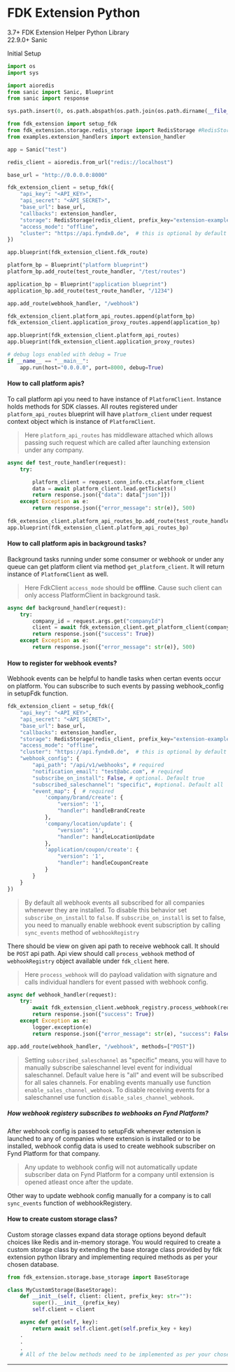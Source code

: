 # FDK Extension Python
3.7+
FDK Extension Helper Python Library <br/>
22.9.0+ Sanic


Initial Setup

```python
import os
import sys

import aioredis
from sanic import Sanic, Blueprint
from sanic import response

sys.path.insert(0, os.path.abspath(os.path.join(os.path.dirname(__file__), '..')))

from fdk_extension import setup_fdk
from fdk_extension.storage.redis_storage import RedisStorage #RedisStorage class is provided by default. If you have implemented custom storage class, use <YourCustomStorageClass> here.
from examples.extension_handlers import extension_handler

app = Sanic("test")

redis_client = aioredis.from_url("redis://localhost")

base_url = "http://0.0.0.0:8000"

fdk_extension_client = setup_fdk({
    "api_key": "<API_KEY>",
    "api_secret": "<API_SECRET>",
    "base_url": base_url,
    "callbacks": extension_handler,
    "storage": RedisStorage(redis_client, prefix_key="extension-example"), # add your redis key prefix here
    "access_mode": "offline",
    "cluster": "https://api.fyndx0.de",  # this is optional by default it points to prod.
})

app.blueprint(fdk_extension_client.fdk_route)

platform_bp = Blueprint("platform blueprint")
platform_bp.add_route(test_route_handler, "/test/routes")

application_bp = Blueprint("application blueprint")
application_bp.add_route(test_route_handler, "/1234")

app.add_route(webhook_handler, "/webhook")

fdk_extension_client.platform_api_routes.append(platform_bp)
fdk_extension_client.application_proxy_routes.append(application_bp)

app.blueprint(fdk_extension_client.platform_api_routes)
app.blueprint(fdk_extension_client.application_proxy_routes)

# debug logs enabled with debug = True
if __name__ == "__main__":
    app.run(host="0.0.0.0", port=8000, debug=True)

```

#### How to call platform apis?

To call platform api you need to have instance of `PlatformClient`. Instance holds methods for SDK classes. All routes registered under `platform_api_routes` blueprint will have `platform_client` under request context object which is instance of `PlatformClient`.

> Here `platform_api_routes` has middleware attached which allows passing such request which are called after launching extension under any company.

```python
async def test_route_handler(request):
    try:

        platform_client = request.conn_info.ctx.platform_client
        data = await platform_client.lead.getTickets()
        return response.json({"data": data["json"]})
    except Exception as e:
        return response.json({"error_message": str(e)}, 500)
        
fdk_extension_client.platform_api_routes_bp.add_route(test_route_handler, "/test/routes")
app.blueprint(fdk_extension_client.platform_api_routes_bp)
```

#### How to call platform apis in background tasks?

Background tasks running under some consumer or webhook or under any queue can get platform client via method `get_platform_client`. It will return instance of `PlatformClient` as well. 

> Here FdkClient `access_mode` should be **offline**. Cause such client can only access PlatformClient in background task. 

```python
async def background_handler(request):
    try:
        company_id = request.args.get("companyId")
        client = await fdk_extension_client.get_platform_client(company_id)
        return response.json({"success": True})
    except Exception as e:
        return response.json({"error_message": str(e)}, 500)
```


#### How to register for webhook events?

Webhook events can be helpful to handle tasks when certan events occur on platform. You can subscribe to such events by passing webhook_config in setupFdk function.

```python
fdk_extension_client = setup_fdk({
    "api_key": "<API_KEY>",
    "api_secret": "<API_SECRET>",
    "base_url": base_url,
    "callbacks": extension_handler,
    "storage": RedisStorage(redis_client, prefix_key="extension-example"), # add your redis key prefix here
    "access_mode": "offline",
    "cluster": "https://api.fyndx0.de",  # this is optional by default it points to prod.
    "webhook_config": {
        "api_path": "/api/v1/webhooks", # required
        "notification_email": "test@abc.com", # required
        "subscribe_on_install": False, # optional. Default true
        "subscribed_saleschannel": "specific", #optional. Default all
        "event_map": {  # required
            'company/brand/create': {
                "version": '1',
                "handler": handleBrandCreate
            },
            'company/location/update': {
                "version": '1',
                "handler": handleLocationUpdate
            },
            'application/coupon/create': {
                "version": '1',
                "handler": handleCouponCreate
            }
        }
    }
})
```
> By default all webhook events all subscribed for all companies whenever they are installed. To disable this behavior set `subscribe_on_install` to `false`. If `subscribe_on_install` is set to false, you need to manually enable webhook event subscription by calling `sync_events` method of `webhookRegistry`

There should be view on given api path to receive webhook call. It should be `POST` api path. Api view should call `process_webhook` method of `webhookRegistry` object available under `fdk_client` here.

> Here `process_webhook` will do payload validation with signature and calls individual handlers for event passed with webhook config. 

```python
async def webhook_handler(request):
    try:
        await fdk_extension_client.webhook_registry.process_webhook(request)
        return response.json({"success": True})
    except Exception as e:
        logger.exception(e)
        return response.json({"error_message": str(e), "success": False}, 500)

app.add_route(webhook_handler, "/webhook", methods=["POST"])
```

> Setting `subscribed_saleschannel` as "specific" means, you will have to manually subscribe saleschannel level event for individual saleschannel. Default value here is "all" and event will be subscribed for all sales channels. For enabling events manually use function `enable_sales_channel_webhook`. To disable receiving events for a saleschannel use function `disable_sales_channel_webhook`. 


##### How webhook registery subscribes to webhooks on Fynd Platform?
After webhook config is passed to setupFdk whenever extension is launched to any of companies where extension is installed or to be installed, webhook config data is used to create webhook subscriber on Fynd Platform for that company. 

> Any update to webhook config will not automatically update subscriber data on Fynd Platform for a company until extension is opened atleast once after the update. 

Other way to update webhook config manually for a company is to call `sync_events` function of webhookRegistery.

#### How to create custom storage class?
Custom storage classes expand data storage options beyond default choices like Redis and in-memory storage. You would required to create a custom storage class by extending the base storage class provided by fdk extension python library and implementing required methods as per your chosen database.

```python
from fdk_extension.storage.base_storage import BaseStorage

class MyCustomStorage(BaseStorage):
    def __init__(self, client: client, prefix_key: str=""):
        super().__init__(prefix_key)
        self.client = client

    async def get(self, key):
        return await self.client.get(self.prefix_key + key)
    .
    .
    .
    # All of the below methods need to be implemented as per your chosen databse
```

---